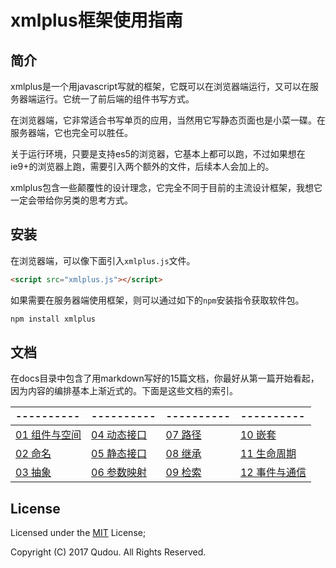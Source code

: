 # xmlplus框架使用指南

## 简介

xmlplus是一个用javascript写就的框架，它既可以在浏览器端运行，又可以在服务器端运行。它统一了前后端的组件书写方式。

在浏览器端，它非常适合书写单页的应用，当然用它写静态页面也是小菜一碟。在服务器端，它也完全可以胜任。

关于运行环境，只要是支持es5的浏览器，它基本上都可以跑，不过如果想在ie9+的浏览器上跑，需要引入两个额外的文件，后续本人会加上的。

xmlplus包含一些颠覆性的设计理念，它完全不同于目前的主流设计框架，我想它一定会带给你另类的思考方式。

## 安装

在浏览器端，可以像下面引入`xmlplus.js`文件。

```html
<script src="xmlplus.js"></script>
```

如果需要在服务器端使用框架，则可以通过如下的`npm`安装指令获取软件包。

```bash
npm install xmlplus
```

## 文档

在docs目录中包含了用markdown写好的15篇文档，你最好从第一篇开始看起，因为内容的编排基本上渐近式的。下面是这些文档的索引。

|----------|----------|----------|----------|
|:---|:---|:---|:---|
|[01 组件与空间](./docs/01-components-and-space.md)|[04 动态接口](./docs/04-dynamic-interface.md)|[07 路径](./docs/07-path.md)       |[10 嵌套](./docs/10-nesting.md)                       |[13 消息与通信](./docs/13-message-and-communication.md)|
|[02 命名](./docs/02-naming.md)                    |[05 静态接口](./docs/05-static-interface.md) |[08 继承](./docs/08-inheritting.md)|[11 生命周期](./docs/11-life-circle.md)               |[14 共享](./docs/14-sharing.md)                        |
|[03 抽象](./docs/03-abstract.md)                  |[06 参数映射](./docs/06-parameter-mapping.md)|[09 检索](./docs/09-searching.md)  |[12 事件与通信](./docs/12-events-and-communication.md)|[15 延迟加载](./docs/15-lazy-instantiation.md)         |

## License

Licensed under the [MIT](http://opensource.org/licenses/MIT) License;

Copyright (C) 2017 Qudou. All Rights Reserved.
